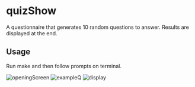 # quizShow

A questionnaire that generates 10 random questions to answer. Results are displayed at the end. 

## Usage

Run make and then follow prompts on terminal. 

![openingScreen](https://user-images.githubusercontent.com/64059606/145662149-a27cbaed-e1a7-43ab-ae8e-bab3b25d925d.png)
![exampleQ](https://user-images.githubusercontent.com/64059606/145662150-bf1dd01b-103b-4094-add9-c3c3c0405cb0.png)
![display](https://user-images.githubusercontent.com/64059606/145662156-e0330e5b-3f04-404c-93a7-3c55d00c93f7.png)


